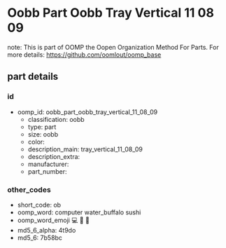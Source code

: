 # Oobb Part Oobb Tray Vertical 11 08 09  

note: This is part of OOMP the Oopen Organization Method For Parts. For more details: https://github.com/oomlout/oomp_base

##  part details





### id
* oomp_id: oobb_part_oobb_tray_vertical_11_08_09
  * classification: oobb
  * type: part
  * size: oobb
  * color: 
  * description_main: tray_vertical_11_08_09
  * description_extra: 
  * manufacturer: 
  * part_number: 

### other_codes
* short_code: ob
* oomp_word: computer water_buffalo sushi
* oomp_word_emoji :computer: :water_buffalo: :sushi:
* md5_6_alpha: 4t9do
* md5_6: 7b58bc